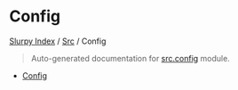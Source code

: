 # Config

[Slurpy Index](../README.md#slurpy-index) / [Src](./index.md#src) / Config

> Auto-generated documentation for [src.config](https://github.com/litmus-ritten/slurpy/blob/main/src/config.py) module.
- [Config](#config)

